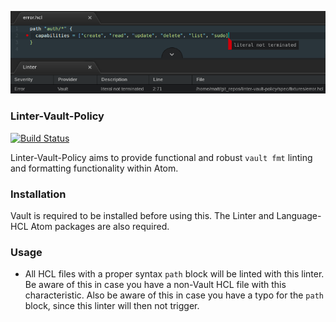 ![Preview](https://raw.githubusercontent.com/mschuchard/linter-vault-policy/master/linter_vault_policy.png)

### Linter-Vault-Policy
[![Build Status](https://travis-ci.com/mschuchard/linter-vault-policy.svg?branch=master)](https://travis-ci.com/mschuchard/linter-vault-policy)

Linter-Vault-Policy aims to provide functional and robust `vault fmt` linting and formatting functionality within Atom.

### Installation
Vault is required to be installed before using this. The Linter and Language-HCL Atom packages are also required.

### Usage
- All HCL files with a proper syntax `path` block will be linted with this linter. Be aware of this in case you have a non-Vault HCL file with this characteristic. Also be aware of this in case you have a typo for the `path` block, since this linter will then not trigger.
